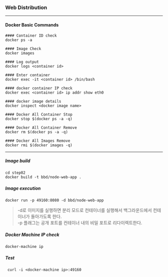 ### Web Distribution

---
#### Docker Basic Commands

```
#### Container ID check
docker ps -a

#### Image Check
docker images

#### Log output
docker logs <container id>

#### Enter container
docker exec -it <container id> /bin/bash

#### docker container IP check
docker exec <container id> ip addr show eth0

#### docker image details
docker inspect <docker image name>

#### Docker All Container Stop
docker stop $(docker ps -a -q)

#### Docker All Container Remove
docker rm $(docker ps -a -q)

#### Docker All Images Remove
docker rmi $(docker images -q)
```

---


##### Image build
```
cd step02
docker build -t bbd/node-web-app .
```

##### Image execution
```
docker run -p 49160:8080 -d bbd/node-web-app
```
>-d로 이미지를 실행하면 분리 모드로 컨테이너를 실행해서 백그라운드에서 컨테이너가 돌아가도록 한다.  
-p 플래그는 공개 포트를 컨테이너 내의 비밀 포트로 리다이렉트한다.

##### Docker Machine IP check
```
docker-machine ip
```
##### Test
```
 curl -i <docker-machine ip>:49160
```
